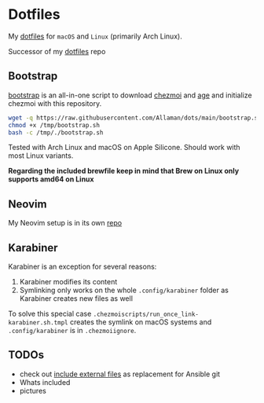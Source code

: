 # Dotfiles

My [dotfiles](https://wiki.archlinux.org/title/Dotfiles) for `macOS` and `Linux` (primarily Arch Linux).

Successor of my [dotfiles](https://github.com/allaman/dotfiles) repo

## Bootstrap

[bootstrap](./bootstrap.sh) is an all-in-one script to download [chezmoi](https://www.chezmoi.io/) and [age](https://github.com/FiloSottile/age) and initialize chezmoi with this repository.

```sh
wget -q https://raw.githubusercontent.com/Allaman/dots/main/bootstrap.sh -O /tmp/bootstrap.sh
chmod +x /tmp/bootstrap.sh
bash -c /tmp/./bootstrap.sh
```

Tested with Arch Linux and macOS on Apple Silicone. Should work with most Linux variants.

**Regarding the included brewfile keep in mind that Brew on Linux only supports amd64 on Linux**

## Neovim

My Neovim setup is in its own [repo](https://github.com/Allaman/nvim)

## Karabiner

Karabiner is an exception for several reasons:

1. Karabiner modifies its content
2. Symlinking only works on the whole `.config/karabiner` folder as Karabiner creates new files as well

To solve this special case `.chezmoiscripts/run_once_link-karabiner.sh.tmpl` creates the symlink on macOS systems and `.config/karabiner` is in `.chezmoiignore`.

## TODOs

- check out [include external files](https://www.chezmoi.io/user-guide/include-files-from-elsewhere/#include-a-subdirectory-from-a-url) as replacement for Ansible git
- Whats included
- pictures
